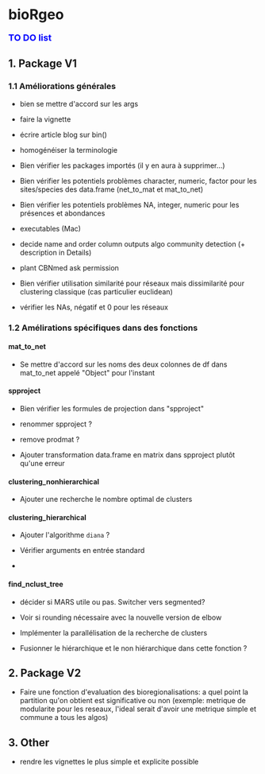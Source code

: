 # bioRgeo

**<span style="color:blue"><font size="4">TO DO list</span></font>**

## 1. Package V1

### 1.1 Améliorations générales

* bien se mettre d'accord sur les args

* faire la vignette

* écrire article blog sur bin()

* homogénéiser la terminologie

* Bien vérifier les packages importés (il y en aura à supprimer...)

* Bien vérifier les potentiels problèmes character, numeric, factor pour les sites/species des data.frame (net_to_mat et mat_to_net)  

* Bien vérifier les potentiels problèmes NA, integer, numeric pour les présences et abondances

* executables (Mac)

* decide name and order column outputs algo community detection (+ description in Details)
  
* plant CBNmed ask permission 

* Bien vérifier utilisation similarité pour réseaux mais dissimilarité pour clustering classique (cas particulier euclidean)

* vérifier les NAs, négatif et 0 pour les réseaux


### 1.2 Amélirations spécifiques dans des fonctions

#### mat_to_net
* Se mettre d'accord sur les noms des deux colonnes de df dans mat_to_net appelé "Object" pour l'instant

#### spproject
* Bien vérifier les formules de projection dans "spproject" 

* renommer spproject ?

* remove prodmat ?

* Ajouter transformation data.frame en matrix dans spproject plutôt qu'une erreur

#### clustering_nonhierarchical

* Ajouter une recherche le nombre optimal de clusters

#### clustering_hierarchical

* Ajouter l'algorithme `diana` ?

* Vérifier arguments en entrée standard

* 

#### find_nclust_tree

* décider si MARS utile ou pas. Switcher vers segmented?

* Voir si rounding nécessaire avec la nouvelle version de elbow

* Implémenter la parallélisation de la recherche de clusters 

* Fusionner le hiérarchique et le non hiérarchique dans cette fonction ?

## 2. Package V2

* Faire une fonction d'evaluation des bioregionalisations: a quel point la partition qu'on obtient est significative ou non (exemple: metrique de modularite pour les reseaux, l'ideal serait d'avoir une metrique simple et commune a tous les algos)

## 3. Other

* rendre les vignettes le plus simple et explicite possible

